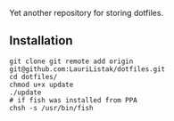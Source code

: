 Yet another repository for storing dotfiles.

## Installation
```
git clone git remote add origin git@github.com:LauriListak/dotfiles.git
cd dotfiles/
chmod u+x update
./update
# if fish was installed from PPA
chsh -s /usr/bin/fish
```
